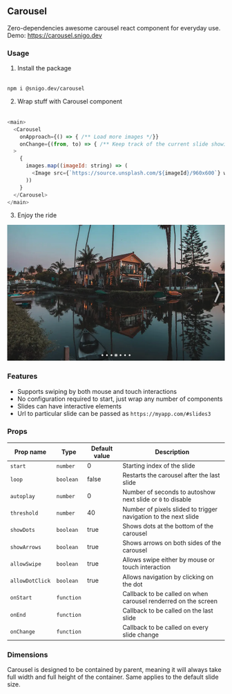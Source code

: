 ## Carousel

Zero-dependencies awesome carousel react component for everyday use. Demo: https://carousel.snigo.dev

### Usage

1. Install the package
```

npm i @snigo.dev/carousel

```

2. Wrap stuff with Carousel component
```js

<main>
  <Carousel
    onApproach={() => { /** Load more images */}}
    onChange={(from, to) => { /** Keep track of the current slide showing */ }}
  >
    {
      images.map((imageId: string) => (
        <Image src={`https://source.unsplash.com/${imageId}/960x600`} width={960} height={600} key={imageId} />
      ))
    }
  </Carousel>
</main>
```

3. Enjoy the ride

![Carousel screenshot](__screenshots__/carousel.png)

### Features

* Supports swiping by both mouse and touch interactions
* No configuration required to start, just wrap any number of components
* Slides can have interactive elements
* Url to particular slide can be passed as `https://myapp.com/#slides3`

### Props

| **Prop name**  | **Type**   | **Default value** | **Description**                                                 |
|----------------|------------|-------------------|-----------------------------------------------------------------|
| `start`        | `number`   | 0                 | Starting index of the slide                                     |
| `loop`         | `boolean`  | false             | Restarts the carousel after the last slide                      |
| `autoplay`     | `number`   | 0                 | Number of seconds to autoshow next slide or `0` to disable      |
| `threshold`    | `number`   | 40                | Number of pixels slided to trigger navigation to the next slide |
| `showDots`     | `boolean`  | true              | Shows dots at the bottom of the carousel                        |
| `showArrows`   | `boolean`  | true              | Shows arrows on both sides of the carousel                      |
| `allowSwipe`   | `boolean`  | true              | Allows swipe either by mouse or touch interaction               |
| `allowDotClick`| `boolean`  | true              | Allows navigation by clicking on the dot                        |
| `onStart`      | `function` |                   | Callback to be called on when carousel renderred on the screen  |
| `onEnd`        | `function` |                   | Callback to be called on the last slide                         |
| `onChange`     | `function` |                   | Callback to be called on every slide change                     |

### Dimensions

Carousel is designed to be contained by parent, meaning it will always take full width and full height of the container. Same applies to the default slide size.